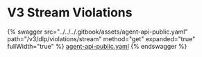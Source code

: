 # V3 Stream Violations

{% swagger src="../../../.gitbook/assets/agent-api-public.yaml" path="/v3/dlp/violations/stream" method="get" expanded="true" fullWidth="true" %}
[agent-api-public.yaml](../../../.gitbook/assets/agent-api-public.yaml)
{% endswagger %}
